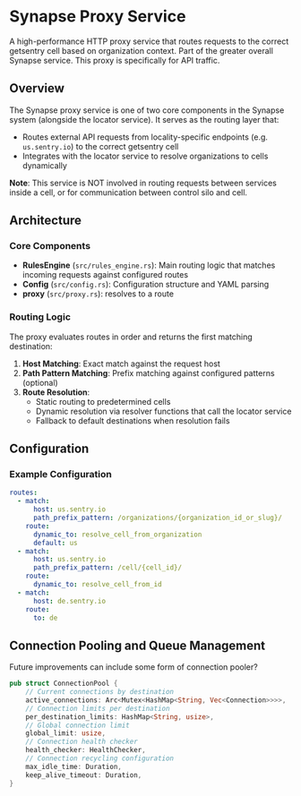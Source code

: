 # Synapse Proxy Service

A high-performance HTTP proxy service that routes requests to the correct getsentry cell based on organization
context. Part of the greater overall Synapse service. This proxy is specifically for API traffic.

## Overview

The Synapse proxy service is one of two core components in the Synapse system (alongside the locator service). It serves as the routing layer that:

- Routes external API requests from locality-specific endpoints (e.g. `us.sentry.io`) to the correct getsentry cell
- Integrates with the locator service to resolve organizations to cells dynamically

**Note**: This service is NOT involved in routing requests between services inside a cell, or for communication between control silo and cell.

## Architecture

### Core Components

- **RulesEngine** (`src/rules_engine.rs`): Main routing logic that matches incoming requests against configured routes
- **Config** (`src/config.rs`): Configuration structure and YAML parsing
- **proxy** (`src/proxy.rs`): resolves to a route

### Routing Logic

The proxy evaluates routes in order and returns the first matching destination:

1. **Host Matching**: Exact match against the request host
2. **Path Pattern Matching**: Prefix matching against configured patterns (optional)
3. **Route Resolution**: 
   - Static routing to predetermined cells
   - Dynamic resolution via resolver functions that call the locator service
   - Fallback to default destinations when resolution fails

## Configuration

### Example Configuration

```yaml
routes:
  - match:
      host: us.sentry.io
      path_prefix_pattern: /organizations/{organization_id_or_slug}/
    route:
      dynamic_to: resolve_cell_from_organization
      default: us
  - match:
      host: us.sentry.io
      path_prefix_pattern: /cell/{cell_id}/
    route:
      dynamic_to: resolve_cell_from_id
  - match:
      host: de.sentry.io
    route:
      to: de
```

## Connection Pooling and Queue Management

Future improvements can include some form of connection pooler? 
```rust
pub struct ConnectionPool {
    // Current connections by destination
    active_connections: Arc<Mutex<HashMap<String, Vec<Connection>>>>,
    // Connection limits per destination
    per_destination_limits: HashMap<String, usize>,
    // Global connection limit
    global_limit: usize,
    // Connection health checker
    health_checker: HealthChecker,
    // Connection recycling configuration
    max_idle_time: Duration,
    keep_alive_timeout: Duration,
}
```

